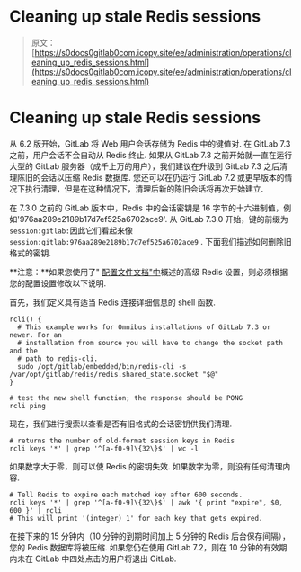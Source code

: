 # Cleaning up stale Redis sessions

> 原文：[https://s0docs0gitlab0com.icopy.site/ee/administration/operations/cleaning_up_redis_sessions.html](https://s0docs0gitlab0com.icopy.site/ee/administration/operations/cleaning_up_redis_sessions.html)

# Cleaning up stale Redis sessions[](#cleaning-up-stale-redis-sessions "Permalink")

从 6.2 版开始，GitLab 将 Web 用户会话存储为 Redis 中的键值对. 在 GitLab 7.3 之前，用户会话不会自动从 Redis 终止. 如果从 GitLab 7.3 之前开始就一直在运行大型的 GitLab 服务器（成千上万的用户），我们建议在升级到 GitLab 7.3 之后清理陈旧的会话以压缩 Redis 数据库. 您还可以在仍运行 GitLab 7.2 或更早版本的情况下执行清理，但是在这种情况下，清理后新的陈旧会话将再次开始建立.

在 7.3.0 之前的 GitLab 版本中，Redis 中的会话密钥是 16 字节的十六进制值，例如'976aa289e2189b17d7ef525a6702ace9'. 从 GitLab 7.3.0 开始，键的前缀为`session:gitlab:`因此它们看起来像`session:gitlab:976aa289e2189b17d7ef525a6702ace9` . 下面我们描述如何删除旧格式的密钥.

**注意：**如果您使用了" [配置文件文档"中](https://gitlab.com/gitlab-org/gitlab/blob/master/config/README.md)概述的高级 Redis 设置，则必须根据您的配置设置修改以下说明.

首先，我们定义具有适当 Redis 连接详细信息的 shell 函数.

```
rcli() {
  # This example works for Omnibus installations of GitLab 7.3 or newer. For an
  # installation from source you will have to change the socket path and the
  # path to redis-cli.
  sudo /opt/gitlab/embedded/bin/redis-cli -s /var/opt/gitlab/redis/redis.shared_state.socket "$@"
}

# test the new shell function; the response should be PONG
rcli ping 
```

现在，我们进行搜索以查看是否有旧格式的会话密钥供我们清理.

```
# returns the number of old-format session keys in Redis
rcli keys '*' | grep '^[a-f0-9]\{32\}$' | wc -l 
```

如果数字大于零，则可以使 Redis 的密钥失效. 如果数字为零，则没有任何清理内容.

```
# Tell Redis to expire each matched key after 600 seconds.
rcli keys '*' | grep '^[a-f0-9]\{32\}$' | awk '{ print "expire", $0, 600 }' | rcli
# This will print '(integer) 1' for each key that gets expired. 
```

在接下来的 15 分钟内（10 分钟的到期时间加上 5 分钟的 Redis 后台保存间隔），您的 Redis 数据库将被压缩. 如果您仍在使用 GitLab 7.2，则在 10 分钟的有效期内未在 GitLab 中四处点击的用户将退出 GitLab.